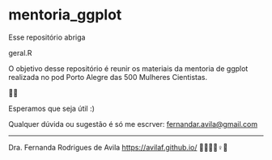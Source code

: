 # mentoria_ggplot

Esse repositório abriga 

geral.R


O objetivo desse repositório é reunir os materiais da mentoria de ggplot realizada no pod Porto Alegre das 500 Mulheres Cientistas.

:cherry_blossom::microscope:

Esperamos que seja útil :)



Qualquer dúvida ou sugestão é só me escrver: fernandar.avila@gmail.com

___
Dra. Fernanda Rodrigues de Avila
https://avilaf.github.io/
🫱🏻‍🫲🏾♀️🔬
